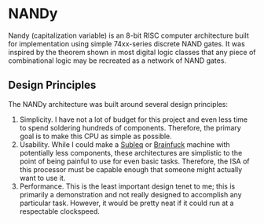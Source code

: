 # NANDy
Nandy (capitalization variable) is an 8-bit RISC computer architecture built for implementation using simple 74xx-series discrete NAND gates. It was inspired by the theorem shown in most digital logic classes that any piece of combinational logic may be recreated as a network of NAND gates.
## Design Principles
The NANDy architecture was built around several design principles:
1. Simplicity. I have not a lot of budget for this project and even less time to spend soldering hundreds of components. Therefore, the primary goal is to make this CPU as simple as possible.
2. Usability. While I could make a [Subleq](https://en.wikipedia.org/wiki/One-instruction_set_computer#Subtract_and_branch_if_less_than_or_equal_to_zero "Wikipedia: One-instruction set computer: Subleq") or [Brainfuck](https://en.wikipedia.org/wiki/Brainfuck "Wikipedia: Brainfuck") machine with potentially less components, these architectures are simplistic to the point of being painful to use for even basic tasks. Therefore, the ISA of this processor must be capable enough that someone might actually want to use it.
3. Performance. This is the least important design tenet to me; this is primarily a demonstration and not really designed to accomplish any particular task. However, it would be pretty neat if it could run at a respectable clockspeed.
